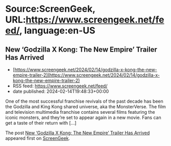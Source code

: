 # Source:ScreenGeek, URL:https://www.screengeek.net/feed/, language:en-US

## New ‘Godzilla X Kong: The New Empire’ Trailer Has Arrived
 - [https://www.screengeek.net/2024/02/14/godzilla-x-kong-the-new-empire-trailer-2](https://www.screengeek.net/2024/02/14/godzilla-x-kong-the-new-empire-trailer-2)
 - RSS feed: https://www.screengeek.net/feed/
 - date published: 2024-02-14T19:48:33+00:00

<p>One of the most successful franchise revivals of the past decade has been the Godzilla and King Kong shared universe, aka the MonsterVerse. The film and television multimedia franchise contains several films featuring the iconic monsters, and they&#8217;re set to appear again in a new movie. Fans can get a taste of their return with [...]</p>
<p>The post <a href="https://www.screengeek.net/2024/02/14/godzilla-x-kong-the-new-empire-trailer-2/">New &#8216;Godzilla X Kong: The New Empire&#8217; Trailer Has Arrived</a> appeared first on <a href="https://www.screengeek.net">ScreenGeek</a>.</p>

